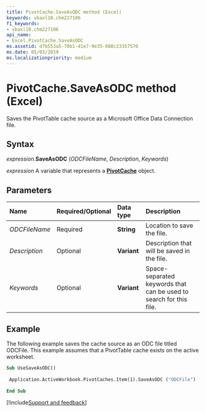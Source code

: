 ```yaml
---
title: PivotCache.SaveAsODC method (Excel)
keywords: vbaxl10.chm227106
f1_keywords:
- vbaxl10.chm227106
api_name:
- Excel.PivotCache.SaveAsODC
ms.assetid: d7b553a5-70b1-41e7-9e35-088c23357570
ms.date: 05/03/2019
ms.localizationpriority: medium
---
```



# PivotCache.SaveAsODC method (Excel)

Saves the PivotTable cache source as a Microsoft Office Data Connection file.


## Syntax

_expression_.**SaveAsODC** (_ODCFileName_, _Description_, _Keywords_)

_expression_ A variable that represents a **[PivotCache](Excel.PivotCache.md)** object.


## Parameters

|Name|Required/Optional|Data type|Description|
|:-----|:-----|:-----|:-----|
| _ODCFileName_|Required| **String**|Location to save the file.|
| _Description_|Optional| **Variant**|Description that will be saved in the file.|
| _Keywords_|Optional| **Variant**|Space-separated keywords that can be used to search for this file.|

## Example

The following example saves the cache source as an ODC file titled ODCFile. This example assumes that a PivotTable cache exists on the active worksheet.

```vb
Sub UseSaveAsODC() 
 
 Application.ActiveWorkbook.PivotCaches.Item(1).SaveAsODC ("ODCFile") 
 
End Sub
```




[!include[Support and feedback](~/includes/feedback-boilerplate.md)]